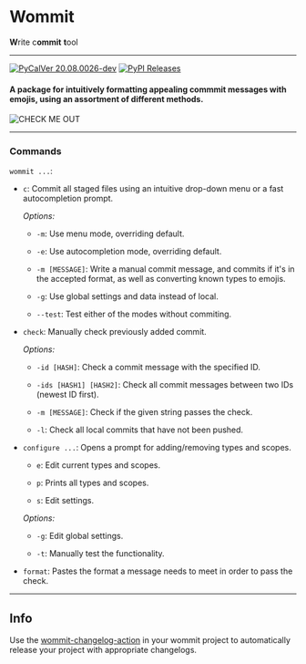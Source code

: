 # Wommit

**W**rite c**ommit** **t**ool

---

[![PyCalVer 20.08.0026-dev][version_img]][version_ref]
[![PyPI Releases][pypi_img]][pypi_ref]

#### A package for intuitively formatting appealing commmit messages with emojis, using an assortment of different methods.

![CHECK ME OUT](https://i.imgur.com/VIXvQXY.png)

---

### Commands

`wommit ...`:

- `c`: Commit all staged files using an intuitive drop-down menu or a fast autocompletion prompt.

  *Options:*
  
  - `-m`: Use menu mode, overriding default.

  - `-e`: Use autocompletion mode, overriding default.
  
  - `-m [MESSAGE]`: Write a manual commit message, and commits if it's in the accepted format, as well as converting known types to emojis. 
  
  - `-g`: Use global settings and data instead of local.

  - `--test`:  Test either of the modes without commiting.
  
  
- `check`: Manually check previously added commit. 

  *Options:*

  - `-id [HASH]`: Check a commit message with the specified ID.
  
  - `-ids [HASH1] [HASH2]`: Check all commit messages between two IDs (newest ID first).

  - `-m [MESSAGE]`:  Check if the given string passes the check.
  
  - `-l`:  Check all local commits that have not been pushed.

- `configure ...`: Opens a prompt for adding/removing types and scopes.

    - `e`: Edit current types and scopes.
    
    - `p`: Prints all types and scopes.
    
    - `s`: Edit settings.

    *Options:*

  - `-g`: Edit global settings.
  
  - `-t`: Manually test the functionality.
  
 - `format`: Pastes the format a message needs to meet in order to pass the check.
 
 ---
 
 ## Info
 
 Use the [wommit-changelog-action](https://github.com/bkkp/wommit-changelog-action) in your wommit project to automatically release your project with appropriate changelogs.

[version_img]: https://img.shields.io/static/v1.svg?label=Wommit&message=20.08.0026-dev&color=blue
[version_ref]: https://pypi.org/project/wommit/
[pypi_img]: https://img.shields.io/badge/PyPI-wheels-green.svg
[pypi_ref]: https://pypi.org/project/wommit/

